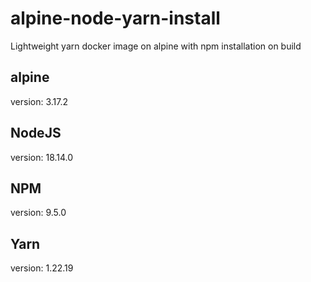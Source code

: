 # alpine-node-yarn-install
Lightweight yarn docker image on alpine with npm installation on build

## alpine
version: 3.17.2

## NodeJS
version: 18.14.0

## NPM
version: 9.5.0

## Yarn
version: 1.22.19
